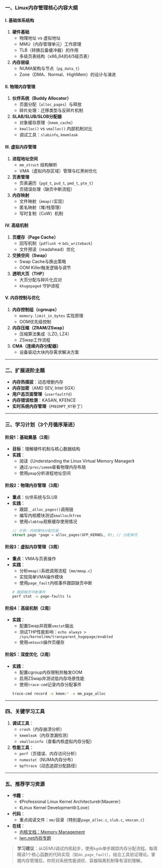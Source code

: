 
### **一、Linux内存管理核心内容大纲**
#### **I. 基础体系结构**
1. **硬件基础**
   - 物理地址 vs 虚拟地址
   - MMU（内存管理单元）工作原理
   - TLB（转换后备缓冲器）的作用
   - 多级页表结构（x86_64的4/5级页表）
2. **内存层级**
   - NUMA架构与节点（`pg_data_t`）
   - Zone（DMA、Normal、HighMem）的设计与演进

#### **II. 物理内存管理**
1. **伙伴系统（Buddy Allocator）**
   - 页面分配（`alloc_pages`）与释放
   - 碎片处理：迁移类型与反碎片机制
2. **SLAB/SLUB/SLOB分配器**
   - 对象缓存原理（`kmem_cache`）
   - `kmalloc()` vs `vmalloc()` 内部机制对比
   - 调试工具：`slabinfo`, `kmemleak`

#### **III. 虚拟内存管理**
1. **进程地址空间**
   - `mm_struct` 结构解析
   - VMA（虚拟内存区域）管理与红黑树优化
2. **页表管理**
   - 页表遍历（`pgd_t`, `pud_t`, `pmd_t`, `pte_t`）
   - 页错误处理（缺页中断流程）
3. **内存映射**
   - 文件映射（`mmap()`实现）
   - 匿名映射（堆/栈管理）
   - 写时复制（CoW）机制

#### **IV. 高级机制**
1. **页缓存（Page Cache）**
   - 回写机制（`pdflush` -> `bdi_writeback`）
   - 文件预读（readahead）优化
2. **交换空间（Swap）**
   - Swap Cache与换出策略
   - OOM Killer触发逻辑与调节
3. **透明大页（THP）**
   - 大页分配与碎片化应对
   - `khugepaged` 守护进程

#### **V. 内存控制与优化**
1. **内存控制组（cgroups）**
   - `memory.limit_in_bytes` 实现原理
   - OOM优先级控制
2. **内存压缩（ZRAM/ZSwap）**
   - 压缩算法集成（LZO, LZ4）
   - ZSwap工作流程
3. **CMA（连续内存分配器）**
   - 设备驱动大块内存需求解决方案

---

### **二、扩展进阶主题**
- **内存热插拔**：动态增删内存
- **内存加密**（AMD SEV, Intel SGX）
- **用户态页面管理**（`userfaultfd`）
- **内存错误检测**：KASAN, KFENCE
- **实时系统内存管理**（`PREEMPT_RT`补丁）

---

### **三、学习计划（3个月循序渐进）**

#### **阶段1：基础奠基（2周）**
- **目标**：理解硬件机制与核心数据结构
- **实践**：
  - 阅读《Understanding the Linux Virtual Memory Manager》
  - 通过`/proc/iomem`查看物理内存布局
  - 使用`pmap`分析进程地址空间

#### **阶段2：物理内存管理（3周）**
- **重点**：伙伴系统与SLUB
- **实践**：
  - 跟踪`__alloc_pages()`调用链
  - 编写内核模块测试`kmalloc`/`kfree`
  - 使用`slabtop`观察缓存使用情况
  ```c
  // 示例：内核模块分配页面
  struct page *page = alloc_pages(GFP_KERNEL, 0); // 分配单页
  ```

#### **阶段3：虚拟内存管理（3周）**
- **重点**：VMA与页表操作
- **实践**：
  - 分析`mmap()`系统调用流程（`mm/mmap.c`）
  - 实现简单VMA操作模块
  - 使用`page_fault`内核事件跟踪缺页中断
  ```bash
  # 跟踪缺页中断事件
  perf stat -e page-faults ls
  ```

#### **阶段4：高级机制（2周）**
- **实践**：
  - 配置Swap并观察`vmstat`输出
  - 测试THP性能影响：`echo always > /sys/kernel/mm/transparent_hugepage/enabled`
  - 使用`vmtouch`操作页缓存

#### **阶段5：深度优化（2周）**
- **实践**：
  - 配置cgroup内存限制并触发OOM
  - 启用ZSwap并测试低内存场景性能
  - 使用`trace-cmd`记录内存分配事件
  ```bash
  trace-cmd record -e kmem:* -e mm_page_alloc
  ```

---

### **四、关键学习工具**
1. **调试工具**：
   - `crash`（内存崩溃分析）
   - `kmemleak`（内存泄漏检测）
   - `vmallocinfo`（查看内核虚拟内存分配）
2. **性能工具**：
   - `perf`（页错误、内存访问分析）
   - `numastat`（NUMA内存分布）
   - `bpftrace`（动态追踪分配路径）

---

### **五、推荐学习资源**
- **书籍**：
  - 《Professional Linux Kernel Architecture》（Mauerer）
  - 《Linux Kernel Development》（Love）
- **代码**：
  - 重点阅读文件：`mm/`目录（特别是`page_alloc.c`, `slub.c`, `vmscan.c`）
- **在线**：
  - [内核文档：Memory Management](https://www.kernel.org/doc/html/latest/admin-guide/mm/index.html)
  - [lwn.net内存专题](https://lwn.net/Kernel/Index/#Memory_management)

> **学习建议**：从QEMU调试内核起步，使用`kgdb`单步跟踪内存分配流程。每周精读1个核心函数的代码实现（如`do_page_fault`），结合工具验证理论。掌握内存管理后，你将对系统性能调优、容器隔离机制等有深刻理解。
